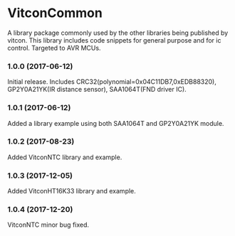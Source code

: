 # VitconCommon
A library package commonly used by the other libraries being published by vitcon.
This library includes code snippets for general purpose and for ic control. Targeted to AVR MCUs.

### 1.0.0 (2017-06-12)
Initial release. Includes CRC32(polynomial=0x04C11DB7,0xEDB88320), GP2Y0A21YK(IR distance sensor), SAA1064T(FND driver IC).

### 1.0.1 (2017-06-12)
Added a library example using both SAA1064T and GP2Y0A21YK module.

### 1.0.2 (2017-08-23)
Added VitconNTC library and example.

### 1.0.3 (2017-12-05)
Added VitconHT16K33 library and example.

### 1.0.4 (2017-12-20)
VitconNTC minor bug fixed.
